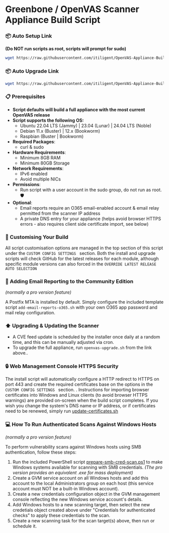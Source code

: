 # Greenbone / OpenVAS Scanner Appliance Build Script

### 📦 Auto Setup Link
**(Do NOT run scripts as root, scripts will prompt for sudo)**
```bash
wget https://raw.githubusercontent.com/itiligent/OpenVAS-Appliance-Builder/main/openvas-builder.sh && chmod +x openvas-builder.sh && ./openvas-builder.sh
```

### 📦 Auto Upgrade Link
```bash
wget https://raw.githubusercontent.com/itiligent/OpenVAS-Appliance-Builder/main/openvas-upgrade.sh && chmod +x openvas-upgrade.sh  && ./openvas-upgrade.sh 
```

### 📋 Prerequisites

- **Script defaults will build a full appliance with the most current OpenVAS release**
- **Script supports the following OS:**
  - Ubuntu 22.04 LTS (Jammy) |  23.04 (Lunar) | 24.04 LTS (Noble) 
  - Debian 11.x (Buster) | 12.x (Bookworm) 
  - Raspbian (Buster | Bookworm)
- **Required Packages**:
  - curl & sudo 
- **Hardware Requirements**:
  - Minimum 8GB RAM
  - Minimum 80GB Storage
- **Network Requirements**:
  - IPv6 enabled
  - Avoid multiple NICs
- **Permissions**:
  - Run script with a user account in the sudo group, do not run as root. 🛡️
- **Optional**:
  - Email reports require an O365 email-enabled account & email relay permitted from the scanner IP address
  - A private DNS entry for your appliance (helps avoid browser HTTPS errors - also requires client side certificate import, see below)

### 📖 Customising Your Build
All script customisation options are managed in the top section of this script under the `CUSTOM CONFIG SETTINGS ` section.  Both the install and upgrade scripts will check GitHub for the latest releases for each module, although specific module versions can also forced in the `OVERRIDE LATEST RELEASE AUTO SELECTION `

### 📧 Adding Email Reporting to the Community Edition
*(normally a pro version feature)*

A Postfix MTA is installed by default. Simply configure the included template script `add-email-reports-o365.sh` with your own O365 app password and mail relay configuration.

### ⬆️ Upgrading & Updating the Scanner

- A CVE feed update is scheduled by the installer once daily at a random time, and this can be manually adjusted via cron.
- To upgrade the full appliance, run  `openvas-upgrade.sh` from the link above..

### 🔒 Web Management Console HTTPS Security

The install script will automatically configure a HTTP redirect to HTTPS on port 443 and create the required certificates base on the options in the `CUSTOM CONFIG SETTINGS ` section. . Instructions for importing browser certificates into Windows and Linux clients (to avoid browser HTTPS warnings) are provided on-screen when the build script completes. If you wish you change the system's DNS name or IP address, or if certificates need to be renewed, simply run [update-certificates.sh](https://github.com/itiligent/OpenVAS-Appliance-Builder/blob/main/update-certificates.sh)


### 💻 How To Run Authenticated Scans Against Windows Hosts
*(normally a pro version feature)*

To perform vulnerability scans against Windows hosts using SMB authentication, follow these steps:

1. Run the included PowerShell script [prepare-smb-cred-scan.ps1](https://github.com/itiligent/OpenVAS-Appliance-Builder/blob/main/prepare-smb-cred-scan.ps1) to make Windows systems available for scanning with SMB credentials. *(The pro version provides an equivalent .exe for mass deployment)*
2. Create a GVM service account on all Windows hosts and add this account to the local Administrators group on each host (this service account must NOT be a built-in Windows account).
3. Create a new credentials configuration object in the GVM management console reflecting the new Windows service account's details.
4. Add Windows hosts to a new scanning target, then select the new credetials object created above under "Credentials for authenticated checks" to apply these credentials to the scan.
5. Create a new scanning task for the scan target(s) above, then run or schedule it.
